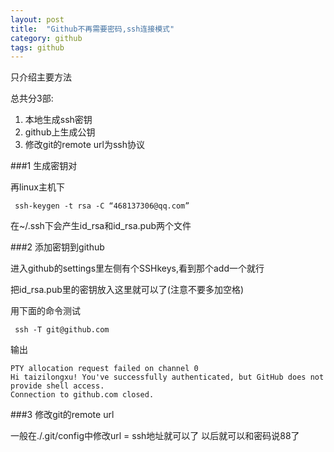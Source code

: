```yaml
---
layout: post
title:  "Github不再需要密码,ssh连接模式"
category: github
tags: github
---
```


只介绍主要方法

总共分3部:

1. 本地生成ssh密钥
2. github上生成公钥
3. 修改git的remote url为ssh协议

###1 生成密钥对

再linux主机下

```
 ssh-keygen -t rsa -C “468137306@qq.com”
```

在~/.ssh下会产生id_rsa和id_rsa.pub两个文件

###2 添加密钥到github

进入github的settings里左侧有个SSHkeys,看到那个add一个就行

把id_rsa.pub里的密钥放入这里就可以了(注意不要多加空格)

用下面的命令测试

```
 ssh -T git@github.com
 ```

输出

```
PTY allocation request failed on channel 0
Hi taizilongxu! You've successfully authenticated, but GitHub does not provide shell access.
Connection to github.com closed.
```

###3 修改git的remote url

一般在./.git/config中修改url = ssh地址就可以了
以后就可以和密码说88了


